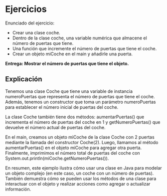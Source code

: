 # Ejercicios

Enunciado del ejercicio:

- Crear una clase coche.
- Dentro de la clase coche, una variable numérica que almacene el número de puertas que tiene.
- Una función que incremente el número de puertas que tiene el coche.
- Crear un objeto miCoche en el main y añadirle una puerta.

__Entrega: Mostrar el número de puertas que tiene el objeto.__

## Explicación

Tenemos una clase Coche que tiene una variable de instancia numeroPuertas que representa el número de puertas que tiene el coche. Además, tenemos un constructor que toma un parámetro numeroPuertas para establecer el número inicial de puertas del coche.

La clase Coche también tiene dos métodos: aumentarPuertas() que incrementa el número de puertas del coche en 1 y getNumeroPuertas() que devuelve el número actual de puertas del coche.

En el main, creamos un objeto miCoche de la clase Coche con 2 puertas mediante la llamada del constructor Coche(2). Luego, llamamos al método aumentarPuertas() en el objeto miCoche para agregar otra puerta. Finalmente, imprimimos el número total de puertas del coche con System.out.println(miCoche.getNumeroPuertas()).

En resumen, este ejemplo ilustra cómo usar una clase en Java para modelar un objeto complejo (en este caso, un coche con un número de puertas). También demuestra cómo se pueden usar los métodos de una clase para interactuar con el objeto y realizar acciones como agregar o actualizar información.